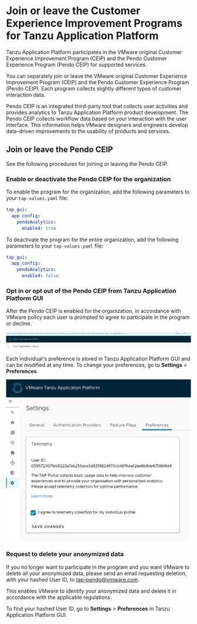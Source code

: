 # Join or leave the Customer Experience Improvement Programs for Tanzu Application Platform

<!-- This topic must be accessible from https://docs.vmware.com/en/VMware-Tanzu-Application-Platform/1.5/tap/tap-portal-telemetry.html -->

Tanzu Application Platform participates in the VMware original Customer Experience Improvement Program
(CEIP) and the Pendo Customer Experience Program (Pendo CEIP) for supported services.

You can separately join or leave the VMware original Customer Experience Improvement Program (CEIP)
and the Pendo Customer Experience Program (Pendo CEIP). Each program collects slightly different
types of customer interaction data.

Pendo CEIP is an integrated third-party tool that collects user activities and provides analytics to
Tanzu Application Platform product development.
The Pendo CEIP collects workflow data based on your interaction with the user interface.
This information helps VMware designers and engineers develop data-driven improvements to the usability
of products and services.

## <a id="join-or-leave-pendo"></a> Join or leave the Pendo CEIP

See the following procedures for joining or leaving the Pendo CEIP.

### <a id="nbl-or-dsbl-pendo-for-org"></a> Enable or deactivate the Pendo CEIP for the organization

To enable the program for the organization, add the following parameters to your `tap-values.yaml`
file:

```yaml
tap_gui:
  app_config:
    pendoAnalytics:
      enabled: true
```

To deactivate the program for the entire organization, add the following parameters to your
`tap-values.yaml` file:

```yaml
tap_gui:
  app_config:
    pendoAnalytics:
      enabled: false
```

### <a id="opt-in-or-out"></a> Opt in or opt out of the Pendo CEIP from Tanzu Application Platform GUI

After the Pendo CEIP is enabled for the organization, in accordance with VMware policy each user is
prompted to agree to participate in the program or decline.

  ![Screenshot of a Tanzu Application Platform GUI telemetry prompt.](tap-gui/images/tap-gui-telemetry-prompt.png)

Each individual's preference is stored in Tanzu Application Platform GUI and can be modified at any
time. To change your preferences, go to **Settings** > **Preferences**.

  ![Screenshot of the Preference tab in Tanzu Application Platform GUI Settings.](tap-gui/images/tap-gui-telemetry-preferences.png)

### <a id="delete-anon-data"></a> Request to delete your anonymized data

If you no longer want to participate in the program and you want VMware to delete all your anonymized
data, please send an email requesting deletion, with your hashed User ID, to tap-pendo@vmware.com.

This enables VMware to identify your anonymized data and delete it in accordance with the applicable
regulations.

To find your hashed User ID, go to **Settings** > **Preferences** in Tanzu Application Platform GUI.